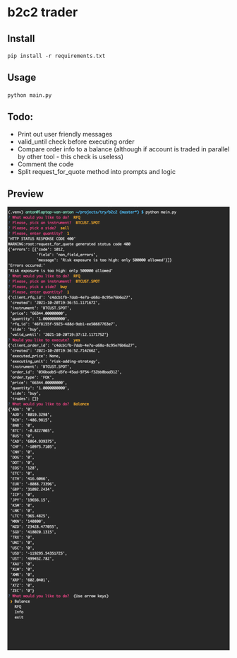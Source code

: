 # b2c2 trader

## Install
`pip install -r requirements.txt`

## Usage
`python main.py`

## Todo:
* Print out user friendly messages
* valid_until check before executing order
* Compare order info to a balance (although if account is traded in parallel by other tool - this check is useless)
* Comment the code
* Split request_for_quote method into prompts and logic



## Preview
![preview](preview.png)

